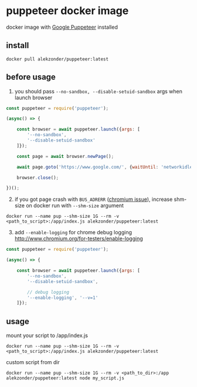 # puppeteer docker image

docker image with  [Google Puppeteer](https://github.com/GoogleChrome/puppeteer) installed


## install

```
docker pull alekzonder/puppeteer:latest
```

## before usage


1. you should pass `--no-sandbox, --disable-setuid-sandbox` args when launch browser

```js
const puppeteer = require('puppeteer');

(async() => {

    const browser = await puppeteer.launch({args: [
        '--no-sandbox',
        '--disable-setuid-sandbox'
    ]});

    const page = await browser.newPage();

    await page.goto('https://www.google.com/', {waitUntil: 'networkidle'});

    browser.close();

})();
```

2. if you got page crash with `BUS_ADRERR` ([chromium issue](https://bugs.chromium.org/p/chromium/issues/detail?id=571394)), increase shm-size on docker run with `--shm-size` argument

```
docker run --name pup --shm-size 1G --rm -v <path_to_script>:/app/index.js alekzonder/puppeteer:latest
```


3. add `--enable-logging` for chrome debug logging http://www.chromium.org/for-testers/enable-logging

```js
const puppeteer = require('puppeteer');

(async() => {

    const browser = await puppeteer.launch({args: [
        '--no-sandbox',
        '--disable-setuid-sandbox',

        // debug logging
        '--enable-logging', '--v=1'
    ]});


```


## usage

mount your script to /app/index.js

```
docker run --name pup --shm-size 1G --rm -v <path_to_script>:/app/index.js alekzonder/puppeteer:latest
```

custom script from dir

```
docker run --name pup --shm-size 1G --rm -v <path_to_dir>:/app alekzonder/puppeteer:latest node my_script.js
```
